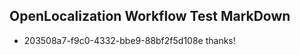 ## OpenLocalization Workflow Test MarkDown
* 203508a7-f9c0-4332-bbe9-88bf2f5d108e 
thanks!<!--HONumber=Mar16_HO2-->

